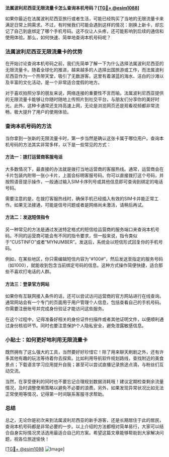 **法属波利尼西亚无限流量卡怎么查询本机号码？[[TG💪+ @esim1088](https://t.me/s/esim1088)]**

如果你最近在法属波利尼西亚旅行或者生活，可能已经购买了当地的无限流量卡来满足日常上网需求。不过，有时候我们可能会遇到这样的情况：刚换上新卡，却忘记了自己到底绑定了哪个手机号码。这不仅让人头疼，还可能影响到后续的通信和使用体验。那么，如何快速、简单地查询本机号码呢？

### 法属波利尼西亚无限流量卡的优势

在开始讨论查询本机号码之前，我们先简单了解一下为什么选择法属波利尼西亚的无限流量卡。随着全球化的推进，越来越多的人选择出国旅游或工作，而法属波利尼西亚作为一个热带天堂，吸引了无数游客。这里有着湛蓝的海水、洁白的沙滩以及丰富的文化活动，是一个非常适合度假的地方。

对于喜欢拍照分享的朋友来说，网络连接的重要性不言而喻。法属波利尼西亚提供的无限流量卡能够让你随时随地上传照片到社交平台，与朋友们分享你的美好时光。此外，这种卡通常还支持高速上网，无论是浏览网页还是观看视频都非常流畅，极大提升了用户的使用体验。

### 查询本机号码的方法

当你拿到一张新的无限流量卡时，第一步当然是确认这张卡属于哪位用户。查询本机号码的方法其实非常多样，以下是一些常见的方式：

#### 方法一：拨打运营商客服电话
大多数情况下，最直接的办法就是拨打当地运营商的客服热线。通常，运营商会在卡片包装内附带一张小卡片，上面会标明客服号码。你可以直接拨打这个号码，并按照语音提示操作，一般通过输入SIM卡序列号或其他信息即可查询到绑定的电话号码。

需要注意的是，在拨打客服热线时，确保手机已经插入有效的SIM卡并能正常工作。如果无法接通，可能是信号问题或者是网络尚未激活，请稍后再试。

#### 方法二：发送短信指令
另一种常见的方法是通过发送特定格式的短信给运营商的服务端口来查询本机号码。不同的运营商可能会有不同的指令要求，但一般来说，指令类似于“CUSTINFO”或者“MYNUMBER”。发送后，系统会以短信形式回复你的手机号码。

例如，在某些地区，你只需编辑短信内容为“#100#”，然后发送至指定的服务号码（如1000），就能收到包含当前绑定号码的信息。这种方式操作简便快捷，适合那些不喜欢打电话的人群。

#### 方法三：登录官方网站
如果你有互联网接入条件的话，还可以尝试访问运营商的官方网站进行在线查询。通常网站会有一个专门的页面用于用户管理个人信息，包括查看自己的手机号码。你需要注册账号并完成身份验证才能访问这些服务。

在这个过程中，记得准备好相关的身份证件扫描件或者其他证明文件，以便顺利通过身份核验环节。同时也要注意保护个人隐私安全，避免泄露敏感信息。

### 小贴士：如何更好地利用无限流量卡

既然拥有了这么强大的工具，当然要好好珍惜它！除了用来聊天刷剧之外，还有许多其他有趣的玩法等待着你去探索。比如利用导航软件规划路线，查找附近的美食景点；下载语言学习应用提升自我；甚至可以尝试直播记录旅途点滴，与粉丝们互动交流。

当然，在享受便利的同时也不要忘记合理规划数据消耗哦！建议定期检查剩余流量情况，及时调整使用策略以避免不必要的浪费。另外，如果发现异常状况比如无法正常使用等情况，记得第一时间联系客服寻求帮助。

### 总结

总之，无论你是初次来到法属波利尼西亚的新手游客，还是长期居住于此的居民，查询本机号码都是非常必要的一步。以上介绍的方法都相对简单易行，大家可以结合自身实际情况灵活选用最适合自己的方案。希望这篇文章能够帮助到大家解决问题，祝各位旅途愉快！

[[TG💪+ @esim1088](https://t.me/s/esim1088) ![Image](https://i.postimg.cc/4NQfJmqS/Snipaste-2025-05-13-00-14-12.png)]